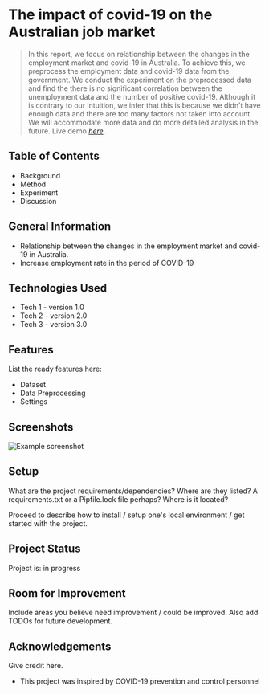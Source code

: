 # The impact of covid-19 on the Australian job market
> In this report, we focus on relationship between the changes in the employment market and covid-19 in Australia. To achieve this, we preprocess the employment data and covid-19 data from the government. We conduct the experiment on the preprocessed data and find the there is no significant correlation between the unemployment data and the number of positive covid-19. Although it is contrary to our intuition, we infer that this is because we didn’t have enough data and there are too many factors not taken into account. We will accommodate more data and do more detailed analysis in the future.
> Live demo [_here_](https://www.example.com). <!-- If you have the project hosted somewhere, include the link here. -->

## Table of Contents
* Background
* Method
* Experiment
* Discussion
<!-- * [License](#license) -->


## General Information
- Relationship between the changes in the employment market and covid-19 in Australia.
- Increase employment rate in the period of COVID-19
<!-- You don't have to answer all the questions - just the ones relevant to your project. -->


## Technologies Used
- Tech 1 - version 1.0
- Tech 2 - version 2.0
- Tech 3 - version 3.0


## Features
List the ready features here:
- Dataset
- Data Preprocessing
- Settings


## Screenshots
![Example screenshot](./img/screenshot.png)
<!-- If you have screenshots you'd like to share, include them here. -->


## Setup
What are the project requirements/dependencies? Where are they listed? A requirements.txt or a Pipfile.lock file perhaps? Where is it located?

Proceed to describe how to install / setup one's local environment / get started with the project.


## Project Status
Project is: in progress


## Room for Improvement
Include areas you believe need improvement / could be improved. Also add TODOs for future development.



## Acknowledgements
Give credit here.
- This project was inspired by COVID-19 prevention and control personnel
